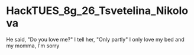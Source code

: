 # HackTUES_8g_26_Tsvetelina_Nikolova
He said, "Do you love me?" I tell her, "Only partly" I only love my bed and my momma, I'm sorry
